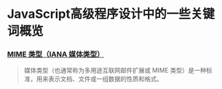 # JavaScript高级程序设计中的一些关键词概览

### [MIME 类型（IANA 媒体类型）](https://developer.mozilla.org/zh-CN/docs/Web/HTTP/Basics_of_HTTP/MIME_types"MDN")

>媒体类型（也通常称为多用途互联网邮件扩展或 MIME 类型）是一种标准，用来表示文档、文件或一组数据的性质和格式。
